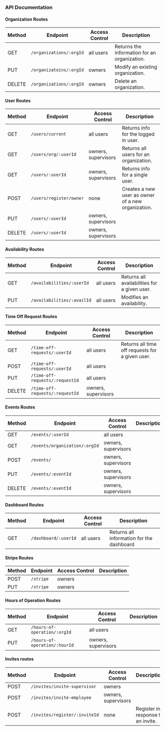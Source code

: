 ### API Documentation


#### Organization Routes

| Method | Endpoint                        | Access Control      | Description                                        |
|--------|---------------------------------|---------------------|----------------------------------------------------|
| GET    | `/organizations/:orgId`         | all users           | Returns the information for an organization.       |
| PUT    | `/organizatoins/:orgId`         | owners              | Modify an existing organization.                   |
| DELETE | `/organizations/:orgId`         | owners              | Delete an organization.                            |


#### User Routes

| Method | Endpoint                        | Access Control      | Description                                        |
|--------|---------------------------------|---------------------|----------------------------------------------------|
| GET    | `/users/current`                | all users           | Returns info for the logged in user.               |
| GET    | `/users/org/:userId`            | owners, supervisors | Returns all users for an organization.             |
| GET    | `/users/:userId`                | owners, supervisors | Returns info for a single user.                    |
| POST   | `/users/register/owner`         | none                | Creates a new user as owner of a new organization. |
| PUT    | `/users/:userId`                | owners, supervisors |                                                    |
| DELETE | `/users/:userId`                | owners, supervisors |                                                    |


#### Availability Routes

| Method | Endpoint                        | Access Control      | Description                                        |
|--------|---------------------------------|---------------------|----------------------------------------------------|
| GET    | `/availabilities/:userId`       | all users           | Returns all availabilities for a given user.       |
| PUT    | `/availabilities/:availId`      | all users           | Modifies an availability.                          |


#### Time Off Request Routes

| Method | Endpoint                        | Access Control      | Description                                        |
|--------|---------------------------------|---------------------|----------------------------------------------------|
| GET    | `/time-off-requests/:userId`    | all users           | Returns all time off requests for a given user.    |
| POST   | `/time-off-requests/:userId`    | all users           |                                                    |
| PUT    | `/time-off-requests/:requestId` | all users           |                                                    |
| DELETE | `/time-off-requests/:requestId` | owners, supervisors |                                                    |


#### Events Routes

| Method | Endpoint                        | Access Control      | Description                                        |
|--------|---------------------------------|---------------------|----------------------------------------------------|
| GET    | `/events/:userId`               | all users           |                                                    |
| GET    | `/events/organization/:orgId`   | owners, supervisors |                                                    |
| POST   | `/events/`                      | owners, supervisors |                                                    |
| PUT    | `/events/:eventId`              | owners, supervisors |                                                    |
| DELETE | `/events/:eventId`              | owners, supervisors |                                                    |


#### Dashboard Routes

| Method | Endpoint                        | Access Control      | Description                                        |
|--------|---------------------------------|---------------------|----------------------------------------------------|
| GET    | `/dashboard/:userId`            | all users           | Returns all information for the dashboard          |


#### Stripe Routes

| Method | Endpoint                        | Access Control      | Description                                        |
|--------|---------------------------------|---------------------|----------------------------------------------------|
| POST   | `/stripe`                       | owners              |                                                    |
| PUT    | `/stripe`                       | owners              |                                                    |


#### Hours of Operation Routes

| Method | Endpoint                        | Access Control      | Description                                        |
|--------|---------------------------------|---------------------|----------------------------------------------------|
| GET    | `/hours-of-operation/:orgId`    | all users           |                                                    |
| PUT    | `/hours-of-operation/:hourId`   | owners, supervisors |                                                    |


#### Invites routes

| Method | Endpoint                        | Access Control      | Description                                        |
|--------|---------------------------------|---------------------|----------------------------------------------------|
| POST   | `/invites/invite-supervisor`    | owners              |                                                    |
| POST   | `/invites/invite-employee`      | owners, supervisors |                                                    |
| POST   | `/invites/register/:inviteId`   | none                | Register in response to an invite.                 |